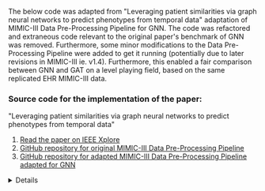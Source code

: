 
The below code was adapted from "Leveraging patient similarities via graph neural networks to predict phenotypes from temporal data" adaptation of MIMIC-III Data Pre-Processing Pipeline for GNN. The code was refactored and extraneous code relevant to the original paper's benchmark of GNN was removed. Furthermore, some minor modifications to the Data Pre-Processing Pipeline were added to get it running (potentially due to later revisions in MIMIC-III ie. v1.4). Furthermore, this enabled a fair comparison between GNN and GAT on a level playing field, based on the same replicated EHR MIMIC-III data. 

### Source code for the implementation of the paper: 
"Leveraging patient similarities via graph neural networks to predict phenotypes from temporal data" 

1. [Read the paper on IEEE Xplore](https://ieeexplore.ieee.org/document/10302556)  
2. [GitHub repository for original MIMIC-III Data Pre-Processing Pipeline](https://github.com/YerevaNN/mimic3-benchmarks)
3. [GitHub repository for adapted MIMIC-III Data Pre-Processing Pipeline adapted for GNN](https://github.com/ds4dh/mimic3-benchmarks-GraDSCI23)

<details>
  
### Replicate benchmark 
1. This replication of this source code requires [MIMIC-III](https://physionet.org/content/mimiciii/1.4/) dataset. You will need to pass the following examination [CITI](https://physionet.org/about/citi-course/) to access the [Physionet ](https://physionet.org/) data repository: 
2. For replication of the benchmark you can follow the instructions at:
- https://github.com/YerevaNN/mimic3-benchmarks


###### Benchmark replication 
<pre><code>
conda create -n "mimic3" python=3.7.13
conda activate mimic3
pip install -r requirements.txt
wget -r -N -c -np https://physionet.org/files/mimiciii-demo/1.4/ # this will create a physionet folder with the Database csvs
python -m mimic3benchmark.scripts.extract_subjects physionet.org/files/mimiciii-demo/1.4/ data/root
python -m mimic3benchmark.scripts.validate_events data/root/
python -m mimic3benchmark.scripts.extract_episodes_from_subjects data/root/
python -m mimic3benchmark.scripts.split_train_and_test data/root/



python -m mimic3benchmark.scripts.create_in_hospital_mortality data/root/ data/in-hospital-mortality/
python -m mimic3benchmark.scripts.create_decompensation data/root/ data/decompensation/
python -m mimic3benchmark.scripts.create_length_of_stay data/root/ data/length-of-stay/
python -m mimic3benchmark.scripts.create_phenotyping data/root/ data/phenotyping/
python -m mimic3benchmark.scripts.create_multitask data/root/ data/multitask/

python -m mimic3models.split_train_val data/phenotyping

python -um mimic3models.phenotyping.logistic.main --output_dir mimic3models/phenotyping/logistic
# ls data/phenotyping/statistical_features 
# test_X          test_ts         train_X         train_ts        val_X           val_ts
# test_names      test_y          train_names     train_y         val_names       val_y

# The libraries used for these LSTM are highly problematic and require specific version -> torch based equivalent of SCEHR has been used insted
# python -um mimic3models.phenotyping.main --network mimic3models/keras_models/lstm.py --dim 256 --timestep 1.0 --depth 1 --dropout 0.3 --mode train --batch_size 8 --output_dir mimic3models/phenotyping
python -m mimic3benchmark.evaluation.evaluate_phenotyping data/phenotyping/train data/phenotyping/train predictions/phenotyping/logistic train


# We used an alternative pytorch training of LSTM training and eval using SCEHR implementation based on SCEHR
python -m mimic3models.train_lstm --network mimic3models/lstm.py --data data/phenotyping/ --save

</code>
</pre>

### GNN training 

###### environment setup
The libraries and python version are more recent than those used for the benchmark. Please raise an issue if you find difficulty in any of the steps below. 


###### create graphs
<pre><code>
conda env create -f environment.yaml
python create_graph.py --edge_strategy trivial --node_embeddings_type stat --folder_name graphs
python create_graph.py --edge_strategy expert_lenient --node_embeddings_type stat --folder_name graphs
'expert_lenient', 'trivial' 
</code></pre>
###### expert rules connectivity strategies 
<pre><code>
python -m gnn__models.connectivity_strategies.expert_graph_m1_exact
python -m gnn__models.connectivity_strategies.expert_graph_m2_inter_category
python -m gnn__models.connectivity_strategies.expert_graph_m3_intracategory
</code></pre>


###### Example gnn training 
<pre><code>
python train_gnn.py --model SAGEConv --data_folder graphs/data_trivial_stat/processed/ --epochs 1 --WD 0.001 --lr 0.0001 --hidden 8192 --batch_size 512 --model_name SAGEConv_nf_stat_es_knn_2011_05_19_13_55_26 --mode_training transductive --model_folder graph_model --experiment_name exp_v1_trivial_stat 
</code></pre>

</details>
